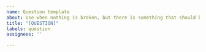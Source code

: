 ```yaml
---
name: Question template
about: Use when nothing is broken, but there is something that should be clarified
title: "[QUESTION]"
labels: question
assignees: ''

---
```



